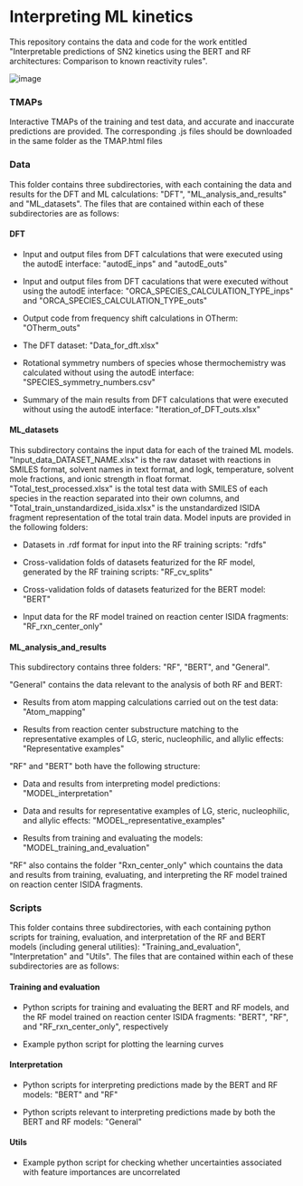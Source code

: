 # Interpreting ML kinetics

This repository contains the data and code for the work entitled "Interpretable predictions of SN2 kinetics using the BERT and RF architectures: Comparison to known reactivity rules". 

![image](https://github.com/user-attachments/assets/14fd32ea-9d58-4023-beb6-1810fb262b3c)

### TMAPs
Interactive TMAPs of the training and test data, and accurate and inaccurate predictions are provided. The corresponding .js files should be downloaded in the same folder as the TMAP.html files

### Data
This folder contains three subdirectories, with each containing the data and results for the DFT and ML calculations: "DFT", "ML_analysis_and_results" and "ML_datasets". The files that are contained within each of these subdirectories are as follows: 

#### DFT

* Input and output files from DFT calculations that were executed using the autodE interface: "autodE_inps" and "autodE_outs"

* Input and output files from DFT caculations that were executed without using the autodE interface: "ORCA_SPECIES_CALCULATION_TYPE_inps" and "ORCA_SPECIES_CALCULATION_TYPE_outs"

* Output code from frequency shift calculations in OTherm: "OTherm_outs"

* The DFT dataset: "Data_for_dft.xlsx"

* Rotational symmetry numbers of species whose thermochemistry was calculated without using the autodE interface: "SPECIES_symmetry_numbers.csv"

* Summary of the main results from DFT calculations that were executed without using the autodE interface: "Iteration_of_DFT_outs.xlsx"
  
#### ML_datasets 

This subdirectory contains the input data for each of the trained ML models. "Input_data_DATASET_NAME.xlsx" is the raw dataset with reactions in SMILES format, solvent names in text format, and logk, temperature, solvent mole fractions, and ionic strength in float format. "Total_test_processed.xlsx" is the total test data with SMILES of each species in the reaction separated into their own columns, and "Total_train_unstandardized_isida.xlsx" is the unstandardized ISIDA fragment representation of the total train data. Model inputs are provided in the following folders:

* Datasets in .rdf format for input into the RF training scripts: "rdfs"

* Cross-validation folds of datasets featurized for the RF model, generated by the RF training scripts: "RF_cv_splits"

* Cross-validation folds of datasets featurized for the BERT model: "BERT"

* Input data for the RF model trained on reaction center ISIDA fragments: "RF_rxn_center_only"

#### ML_analysis_and_results

This subdirectory contains three folders: "RF", "BERT", and "General". 

"General" contains the data relevant to the analysis of both RF and BERT:

  * Results from atom mapping calculations carried out on the test data: "Atom_mapping"

  * Results from reaction center substructure matching to the representative examples of LG, steric, nucleophilic, and allylic effects: "Representative examples"

"RF" and "BERT" both have the following structure:

* Data and results from interpreting model predictions: "MODEL_interpretation"
  
* Data and results for representative examples of LG, steric, nucleophilic, and allylic effects: "MODEL_representative_examples"

*  Results from training and evaluating the models: "MODEL_training_and_evaluation"

"RF" also contains the folder "Rxn_center_only" which countains the data and results from training, evaluating, and interpreting the RF model trained on reaction center ISIDA fragments. 


### Scripts

This folder contains three subdirectories, with each containing python scripts for training, evaluation, and interpretation of the RF and BERT models (including general utilities): "Training_and_evaluation", "Interpretation" and "Utils". The files that are contained within each of these subdirectories are as follows: 

#### Training and evaluation

* Python scripts for training and evaluating the BERT and RF models, and the RF model trained on reaction center ISIDA fragments: "BERT", "RF", and "RF_rxn_center_only", respectively

* Example python script for plotting the learning curves

#### Interpretation

* Python scripts for interpreting predictions made by the BERT and RF models: "BERT" and "RF"
  
* Python scripts relevant to interpreting predictions made by both the BERT and RF models: "General"

#### Utils

* Example python script for checking whether uncertainties associated with feature importances are uncorrelated
